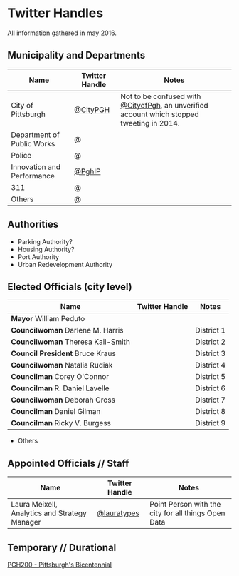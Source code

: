 # Twitter Handles
All information gathered in may 2016.

## Municipality and Departments

Name | Twitter Handle | Notes
-------|------|-----
City of Pittsburgh | [@CityPGH](https://twitter.com/CityPGH) | Not to be confused with [@CityofPgh](https://twitter.com/CityofPgh), an unverified account which stopped tweeting in 2014.
Department of Public Works | @ | 
Police |@ | 
Innovation and Performance |[@PghIP](https://twitter.com/PghIP) | 
311 |@ | 
Others |@ | 

## Authorities
* Parking Authority?
* Housing Authority?
* Port Authority
* Urban Redevelopment Authority

## Elected Officials (city level)
Name | Twitter Handle | Notes
-------|------|-----
**Mayor** William Peduto 			| 	| 
**Councilwoman** Darlene M. Harris 	| 	| District 1
**Councilwoman** Theresa Kail-Smith | 	| District 2
**Council President** Bruce Kraus 	| 	| District 3
**Councilwoman** Natalia Rudiak		| 	| District 4
**Councilman** Corey O'Connor 		| 	| District 5
**Councilman** R. Daniel Lavelle 	| 	| District 6
**Councilwoman** Deborah Gross 		| 	| District 7
**Councilman** Daniel Gilman 		| 	| District 8
**Councilman** Ricky V. Burgess 	| 	| District 9

* Others

## Appointed Officials // Staff
Name | Twitter Handle | Notes
-------|------|-----
Laura Meixell, Analytics and Strategy Manager | [@lauratypes](https://twitter.com/lauratypes) | Point Person with the city for all things Open Data

## Temporary // Durational
[PGH200 - Pittsburgh's Bicentennial](https://twitter.com/PGHBicentennial)